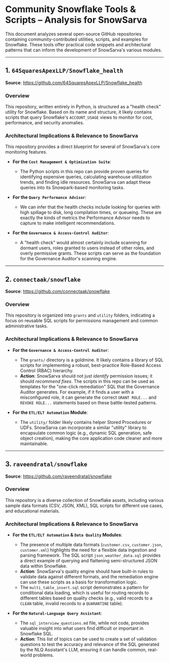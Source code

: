 # Community Snowflake Tools & Scripts – Analysis for SnowSarva

This document analyzes several open-source GitHub repositories containing community-contributed utilities, scripts, and examples for Snowflake. These tools offer practical code snippets and architectural patterns that can inform the development of SnowSarva's various modules.

---

## 1. `64SquaresApexLLP/Snowflake_health`

**Source**: <https://github.com/64SquaresApexLLP/Snowflake_health>

### Overview
This repository, written entirely in Python, is structured as a "health check" utility for Snowflake. Based on its name and structure, it likely contains scripts that query Snowflake's `ACCOUNT_USAGE` views to monitor for cost, performance, and security anomalies.

### Architectural Implications & Relevance to SnowSarva
This repository provides a direct blueprint for several of SnowSarva's core monitoring features.

*   **For the `Cost Management & Optimization Suite`**:
    *   The Python scripts in this repo can provide proven queries for identifying expensive queries, calculating warehouse utilization trends, and finding idle resources. SnowSarva can adapt these queries into its Snowpark-based monitoring tasks.

*   **For the `Query Performance Advisor`**:
    *   We can infer that the health checks include looking for queries with high spillage to disk, long compilation times, or queueing. These are exactly the kinds of metrics the Performance Advisor needs to capture to make intelligent recommendations.

*   **For the `Governance & Access-Control Auditor`**:
    *   A "health check" would almost certainly include scanning for dormant users, roles granted to users instead of other roles, and overly permissive grants. These scripts can serve as the foundation for the Governance Auditor's scanning engine.

---

## 2. `connectaak/snowflake`

**Source**: <https://github.com/connectaak/snowflake>

### Overview
This repository is organized into `grants` and `utility` folders, indicating a focus on reusable SQL scripts for permissions management and common administrative tasks.

### Architectural Implications & Relevance to SnowSarva

*   **For the `Governance & Access-Control Auditor`**:
    *   The `grants/` directory is a goldmine. It likely contains a library of SQL scripts for implementing a robust, best-practice Role-Based Access Control (RBAC) hierarchy.
    *   **Action**: SnowSarva should not just *identify* permission issues; it should *recommend fixes*. The scripts in this repo can be used as templates for the "one-click remediation" SQL that the Governance Auditor generates. For example, if it finds a user with a misconfigured role, it can generate the correct `GRANT ROLE...` and `REVOKE ROLE...` statements based on these battle-tested patterns.

*   **For the `ETL/ELT Automation` Module**:
    *   The `utility/` folder likely contains helper Stored Procedures or UDFs. SnowSarva can incorporate a similar "utility" library to encapsulate common logic (e.g., dynamic SQL generation, safe object creation), making the core application code cleaner and more maintainable.

---

## 3. `raveendratal/snowflake`

**Source**: <https://github.com/raveendratal/snowflake>

### Overview
This repository is a diverse collection of Snowflake assets, including various sample data formats (CSV, JSON, XML), SQL scripts for different use cases, and educational materials.

### Architectural Implications & Relevance to SnowSarva

*   **For the `ETL/ELT Automation` & `Data Quality` Modules**:
    *   The presence of multiple data formats (`customer.csv`, `customer.json`, `customer.xml`) highlights the need for a flexible data ingestion and parsing framework. The SQL script `json_weather_data.sql` provides a direct example of querying and flattening semi-structured JSON data within Snowflake.
    *   **Action**: SnowSarva's quality engine should have built-in rules to validate data against different formats, and the remediation engine can use these scripts as a basis for transformation logic.
    *   The `multi_table_insert.sql` script demonstrates a pattern for conditional data loading, which is useful for routing records to different tables based on quality checks (e.g., valid records to a `CLEAN` table, invalid records to a `QUARANTINE` table).

*   **For the `Natural-Language Query Assistant`**:
    *   The `sql_interview_questions.md` file, while not code, provides valuable insight into what users find difficult or important in Snowflake SQL.
    *   **Action**: This list of topics can be used to create a set of validation questions to test the accuracy and relevance of the SQL generated by the NLQ Assistant's LLM, ensuring it can handle common, real-world problems. 